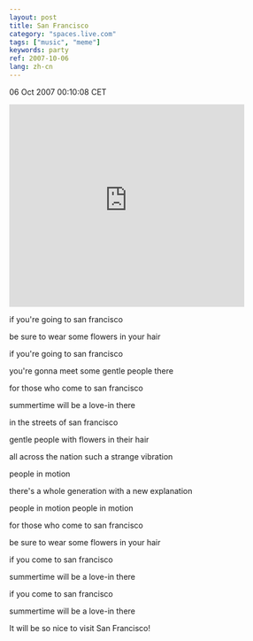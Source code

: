 ```yaml
---
layout: post
title: San Francisco
category: "spaces.live.com"
tags: ["music", "meme"]
keywords: party
ref: 2007-10-06
lang: zh-cn
---
```


06 Oct 2007 00:10:08 CET

<p><embed src="http://www.youtube.com/v/RKWiwfOhI6U" width="425" height="366" type="application/x-shockwave-flash" wmode="transparent"></p>
 
if you're going to san francisco

be sure to wear some flowers in your hair

if you're going to san francisco

you're gonna meet some gentle people there

for those who come to san francisco

summertime will be a love-in there

in the streets of san francisco

gentle people with flowers in their hair

all across the nation such a strange vibration

people in motion

there's a whole generation with a new explanation

people in motion people in motion

for those who come to san francisco

be sure to wear some flowers in your hair

if you come to san francisco

summertime will be a love-in there

if you come to san francisco

summertime will be a love-in there



It will be so nice to visit San Francisco!

